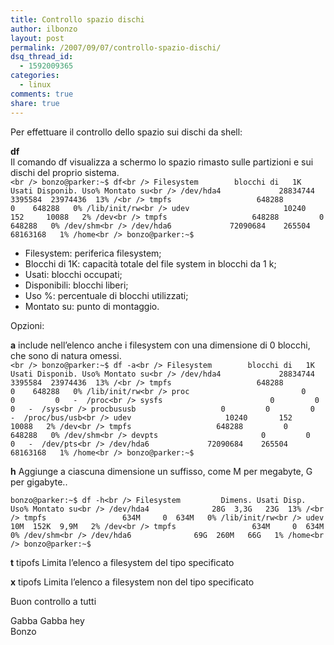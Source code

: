 ```yaml
---
title: Controllo spazio dischi
author: ilbonzo
layout: post
permalink: /2007/09/07/controllo-spazio-dischi/
dsq_thread_id:
  - 1592009365
categories:
  - linux
comments: true
share: true
---
```

Per effettuare il controllo dello spazio sui dischi da shell:

**df**  
Il comando df visualizza a schermo lo spazio rimasto sulle partizioni e sui dischi del proprio sistema.  
`<br />
bonzo@parker:~$ df<br />
Filesystem        blocchi di   1K   Usati Disponib. Uso% Montato su<br />
/dev/hda4             28834744   3395584  23974436  13% /<br />
tmpfs                   648288         0    648288   0% /lib/init/rw<br />
udev                     10240       152     10088   2% /dev<br />
tmpfs                   648288         0    648288   0% /dev/shm<br />
/dev/hda6             72090684    265504  68163168   1% /home<br />
bonzo@parker:~$ `

*   Filesystem: periferica filesystem;
*   Blocchi di 1K: capacità totale del file system in blocchi da 1 k;
*   Usati: blocchi occupati;
*   Disponibili: blocchi liberi;
*   Uso %: percentuale di blocchi utilizzati;
*   Montato su: punto di montaggio.

Opzioni:

**a** include nell’elenco anche i filesystem con una dimensione di 0 blocchi, che sono di natura omessi.  
`<br />
bonzo@parker:~$ df -a<br />
Filesystem        blocchi di   1K   Usati Disponib. Uso% Montato su<br />
/dev/hda4             28834744   3395584  23974436  13% /<br />
tmpfs                   648288         0    648288   0% /lib/init/rw<br />
proc                         0         0         0   -  /proc<br />
sysfs                        0         0         0   -  /sys<br />
procbususb                   0         0         0   -  /proc/bus/usb<br />
udev                     10240       152     10088   2% /dev<br />
tmpfs                   648288         0    648288   0% /dev/shm<br />
devpts                       0         0         0   -  /dev/pts<br />
/dev/hda6             72090684    265504  68163168   1% /home<br />
bonzo@parker:~$ `

**h** Aggiunge a ciascuna dimensione un suffisso, come M per megabyte, G per gigabyte..

`bonzo@parker:~$ df -h<br />
Filesystem         Dimens. Usati Disp. Uso% Montato su<br />
/dev/hda4              28G  3,3G   23G  13% /<br />
tmpfs                 634M     0  634M   0% /lib/init/rw<br />
udev                   10M  152K  9,9M   2% /dev<br />
tmpfs                 634M     0  634M   0% /dev/shm<br />
/dev/hda6              69G  260M   66G   1% /home<br />
bonzo@parker:~$ `

**t** tipofs Limita l’elenco a filesystem del tipo specificato

**x** tipofs Limita l’elenco a filesystem non del tipo specificato

Buon controllo a tutti

Gabba Gabba hey  
Bonzo

<div class='kindleWidget kindleLight' >

</div>
